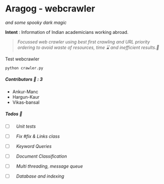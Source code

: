 # Aragog - webcrawler
*and some spooky dark magic*

[//]:#(![Aragog](http://vignette3.wikia.nocookie.net/harrypotter/images/1/11/Harry_potter_2.gif/revision/latest?cb=20140930202023))

**Intent** :  Information of Indian academicians working abroad.

>*Focussed web crawler using best first crawling and URL priority ordering to avoid waste of resources, time :hourglass: and inefficient results.:poop:*

Test webcrawler
```
python crawler.py
```

##### Contributors :bus: : 3 
* Ankur-Manc 
* Hargun-Kaur
* Vikas-bansal

##### Todos :checkered_flag:
- [ ]  &nbsp;&nbsp; *Unit tests*
- [ ]  &nbsp;&nbsp; *Fix #fix & Links class*
- [ ]  &nbsp;&nbsp; *Keyword Queries*
- [ ]  &nbsp;&nbsp; *Document Classification*
- [ ]  &nbsp;&nbsp; *Multi threading, message queue*
- [ ]  &nbsp;&nbsp; *Database and indexing* 


